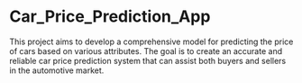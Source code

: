 # Car_Price_Prediction_App
This project aims to develop a comprehensive model for predicting the price of cars based on various attributes. The goal is to create an accurate and reliable car price prediction system that can assist both buyers and sellers in the automotive market.
